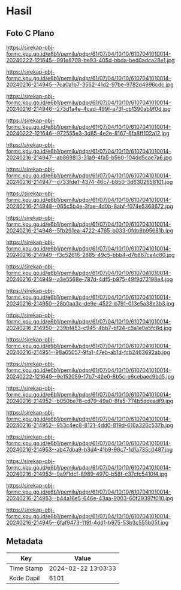 # Hasil

## Foto C Plano

https://sirekap-obj-formc.kpu.go.id/e6b1/pemilu/pdpr/61/07/04/10/10/6107041010014-20240222-121645--991e8709-be93-405d-bbda-bed0adca28e1.jpg

https://sirekap-obj-formc.kpu.go.id/e6b1/pemilu/pdpr/61/07/04/10/10/6107041010014-20240216-214945--7ca0a1b7-3562-41d2-97be-9782d4996cdc.jpg

https://sirekap-obj-formc.kpu.go.id/e6b1/pemilu/pdpr/61/07/04/10/10/6107041010014-20240216-214946--273d1a4e-4cad-499f-a73f-cb1390ab9f0d.jpg

https://sirekap-obj-formc.kpu.go.id/e6b1/pemilu/pdpr/61/07/04/10/10/6107041010014-20240222-121646--972555e3-3d85-4e2e-8167-6fa8ff102a12.jpg

https://sirekap-obj-formc.kpu.go.id/e6b1/pemilu/pdpr/61/07/04/10/10/6107041010014-20240216-214947--ab869813-31a9-4fa5-b560-104dd5cae7a6.jpg

https://sirekap-obj-formc.kpu.go.id/e6b1/pemilu/pdpr/61/07/04/10/10/6107041010014-20240216-214947--d733fde1-4374-46c7-b850-3d6302658101.jpg

https://sirekap-obj-formc.kpu.go.id/e6b1/pemilu/pdpr/61/07/04/10/10/6107041010014-20240216-214948--065c5b4e-3fae-4d0b-8abf-f074e5368672.jpg

https://sirekap-obj-formc.kpu.go.id/e6b1/pemilu/pdpr/61/07/04/10/10/6107041010014-20240216-214948--5fb291ea-4722-4765-b033-0fdb8b95681b.jpg

https://sirekap-obj-formc.kpu.go.id/e6b1/pemilu/pdpr/61/07/04/10/10/6107041010014-20240216-214949--f3c52616-2885-49c5-bbb4-d7b867ca4c80.jpg

https://sirekap-obj-formc.kpu.go.id/e6b1/pemilu/pdpr/61/07/04/10/10/6107041010014-20240216-214949--a3e5568e-787d-4df5-b975-49f9d73198e4.jpg

https://sirekap-obj-formc.kpu.go.id/e6b1/pemilu/pdpr/61/07/04/10/10/6107041010014-20240216-214950--28b0aa3c-de9e-4522-b791-013e5a38e3b3.jpg

https://sirekap-obj-formc.kpu.go.id/e6b1/pemilu/pdpr/61/07/04/10/10/6107041010014-20240216-214950--239bf453-c945-4bb7-bf24-c6a1e0a5fc8d.jpg

https://sirekap-obj-formc.kpu.go.id/e6b1/pemilu/pdpr/61/07/04/10/10/6107041010014-20240216-214951--98a65057-9fa1-47eb-ab1d-fcb2463692ab.jpg

https://sirekap-obj-formc.kpu.go.id/e6b1/pemilu/pdpr/61/07/04/10/10/6107041010014-20240222-121649--9e152059-17b7-42e0-8b5c-e6cebaec9bd5.jpg

https://sirekap-obj-formc.kpu.go.id/e6b1/pemilu/pdpr/61/07/04/10/10/6107041010014-20240216-214952--b050be78-cd79-49a0-8fa5-774b5ddeadf9.jpg

https://sirekap-obj-formc.kpu.go.id/e6b1/pemilu/pdpr/61/07/04/10/10/6107041010014-20240216-214952--953c4ec8-8121-4dd0-819d-616a326c537b.jpg

https://sirekap-obj-formc.kpu.go.id/e6b1/pemilu/pdpr/61/07/04/10/10/6107041010014-20240216-214953--ab47dba9-b3d4-41b9-96c7-1d1a735c0487.jpg

https://sirekap-obj-formc.kpu.go.id/e6b1/pemilu/pdpr/61/07/04/10/10/6107041010014-20240216-214953--9a9f1dcf-8989-4970-b58f-c37cfc5410f4.jpg

https://sirekap-obj-formc.kpu.go.id/e6b1/pemilu/pdpr/61/07/04/10/10/6107041010014-20240216-214953--b44a16e5-646e-43aa-9003-60f29397f010.jpg

https://sirekap-obj-formc.kpu.go.id/e6b1/pemilu/pdpr/61/07/04/10/10/6107041010014-20240216-214945--6faf9473-119f-4dd1-b975-53b3c555b05f.jpg


## Metadata

| Key        | Value               |
| ---------- | ------------------- |
| Time Stamp | 2024-02-22 13:03:33 |
| Kode Dapil | 6101                |




